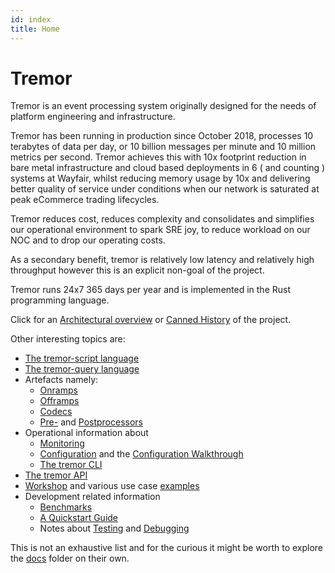 ```yaml
---
id: index
title: Home
---
```


# Tremor

Tremor is an event processing system originally designed for the needs of platform engineering and infrastructure.

Tremor has been running in production since October 2018, processes 10 terabytes of data per day, or 10 billion messages per minute and 10 million metrics per second. Tremor achieves this with 10x footprint reduction in bare metal infrastructure and cloud based deployments in 6 ( and counting ) systems at Wayfair, whilst reducing memory usage by 10x and delivering better quality of service under conditions when our network is saturated at peak eCommerce trading lifecycles.

Tremor reduces cost, reduces complexity and consolidates and simplifies our operational environment to
spark SRE joy, to reduce workload on our NOC and to drop our operating costs.

As a secondary benefit, tremor is relatively low latency and relatively high throughput however this is
an explicit non-goal of the project.

Tremor runs 24x7 365 days per year and is implemented in the Rust programming language.

Click for an [Architectural overview](./overview.md) or [Canned History](./history.md) of the project.

Other interesting topics are:

* [The tremor-script language](tremor-script/index.md)
* [The tremor-query language](tremor-query/index.md)
* Artefacts namely:
    * [Onramps](artefacts/onramps.md)
    * [Offramps](artefacts/offramps.md)
    * [Codecs](artefacts/codecs.md)
    * [Pre-](artefacts/preprocessors.md) and [Postprocessors](artefacts/postprocessors.md)
* Operational information about
    * [Monitoring](operations/monitoring.md)
    * [Configuration](operations/configuration.md) and the [Configuration Walkthrough](operations/configuration-walkthrough.md)
    * [The tremor CLI](operations/cli.md)
* [The tremor API](api.md)
* [Workshop](https://github.com/tremor-rs/tremor-www-docs/tree/main/docs/workshop/) and various use case [examples](https://github.com/tremor-rs/tremor-www-docs/tree/main/docs/workshop/examples)
* Development related information
    * [Benchmarks](development/benchmarking.md)
    * [A Quickstart Guide](development/quick-start.md)
    * Notes about [Testing](development/testing.md) and [Debugging](development/debugging.md)

This is not an exhaustive list and for the curious it might be worth to explore the [docs](https://github.com/tremor-rs/tremor-www-docs/tree/main/docs) folder on their own.

